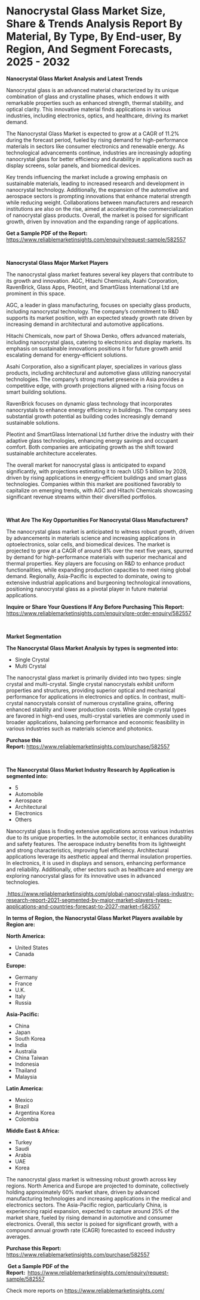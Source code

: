 <p><h1>Nanocrystal Glass Market Size, Share & Trends Analysis Report By Material, By Type, By End-user, By Region, And Segment Forecasts, 2025 - 2032</h1></p><p><strong>Nanocrystal Glass Market Analysis and Latest Trends</strong></p>
<p><p>Nanocrystal glass is an advanced material characterized by its unique combination of glass and crystalline phases, which endows it with remarkable properties such as enhanced strength, thermal stability, and optical clarity. This innovative material finds applications in various industries, including electronics, optics, and healthcare, driving its market demand.</p><p>The Nanocrystal Glass Market is expected to grow at a CAGR of 11.2% during the forecast period, fueled by rising demand for high-performance materials in sectors like consumer electronics and renewable energy. As technological advancements continue, industries are increasingly adopting nanocrystal glass for better efficiency and durability in applications such as display screens, solar panels, and biomedical devices.</p><p>Key trends influencing the market include a growing emphasis on sustainable materials, leading to increased research and development in nanocrystal technology. Additionally, the expansion of the automotive and aerospace sectors is prompting innovations that enhance material strength while reducing weight. Collaborations between manufacturers and research institutions are also on the rise, aimed at accelerating the commercialization of nanocrystal glass products. Overall, the market is poised for significant growth, driven by innovation and the expanding range of applications.</p></p>
<p><strong>Get a Sample PDF of the Report:&nbsp;</strong> <a href="https://www.reliablemarketinsights.com/enquiry/request-sample/582557?utm_campaign=3258&utm_medium=2&utm_source=Github&utm_content=ia&utm_term=23032025&utm_id=nanocrystal-glass">https://www.reliablemarketinsights.com/enquiry/request-sample/582557</a></p>
<p>&nbsp;</p>
<p><strong>Nanocrystal Glass Major Market Players</strong></p>
<p><p>The nanocrystal glass market features several key players that contribute to its growth and innovation. AGC, Hitachi Chemicals, Asahi Corporation, RavenBrick, Glass Apps, Pleotint, and SmartGlass International Ltd are prominent in this space.</p><p>AGC, a leader in glass manufacturing, focuses on specialty glass products, including nanocrystal technology. The company’s commitment to R&D supports its market position, with an expected steady growth rate driven by increasing demand in architectural and automotive applications. </p><p>Hitachi Chemicals, now part of Showa Denko, offers advanced materials, including nanocrystal glass, catering to electronics and display markets. Its emphasis on sustainable innovations positions it for future growth amid escalating demand for energy-efficient solutions.</p><p>Asahi Corporation, also a significant player, specializes in various glass products, including architectural and automotive glass utilizing nanocrystal technologies. The company’s strong market presence in Asia provides a competitive edge, with growth projections aligned with a rising focus on smart building solutions.</p><p>RavenBrick focuses on dynamic glass technology that incorporates nanocrystals to enhance energy efficiency in buildings. The company sees substantial growth potential as building codes increasingly demand sustainable solutions.</p><p>Pleotint and SmartGlass International Ltd further drive the industry with their adaptive glass technologies, enhancing energy savings and occupant comfort. Both companies are anticipating growth as the shift toward sustainable architecture accelerates.</p><p>The overall market for nanocrystal glass is anticipated to expand significantly, with projections estimating it to reach USD 5 billion by 2028, driven by rising applications in energy-efficient buildings and smart glass technologies. Companies within this market are positioned favorably to capitalize on emerging trends, with AGC and Hitachi Chemicals showcasing significant revenue streams within their diversified portfolios.</p></p>
<p>&nbsp;</p>
<p><strong>What Are The Key Opportunities For Nanocrystal Glass Manufacturers?</strong></p>
<p><p>The nanocrystal glass market is anticipated to witness robust growth, driven by advancements in materials science and increasing applications in optoelectronics, solar cells, and biomedical devices. The market is projected to grow at a CAGR of around 8% over the next five years, spurred by demand for high-performance materials with superior mechanical and thermal properties. Key players are focusing on R&D to enhance product functionalities, while expanding production capacities to meet rising global demand. Regionally, Asia-Pacific is expected to dominate, owing to extensive industrial applications and burgeoning technological innovations, positioning nanocrystal glass as a pivotal player in future material applications.</p></p>
<p><strong>Inquire or Share Your Questions If Any Before Purchasing This Report:</strong> <a href="https://www.reliablemarketinsights.com/enquiry/pre-order-enquiry/582557?utm_campaign=3258&utm_medium=2&utm_source=Github&utm_content=ia&utm_term=23032025&utm_id=nanocrystal-glass">https://www.reliablemarketinsights.com/enquiry/pre-order-enquiry/582557</a></p>
<p>&nbsp;</p>
<p><strong>Market Segmentation</strong></p>
<p><strong>The Nanocrystal Glass Market Analysis by types is segmented into:</strong></p>
<p><ul><li>Single Crystal</li><li>Multi Crystal</li></ul></p>
<p><p>The nanocrystal glass market is primarily divided into two types: single crystal and multi-crystal. Single crystal nanocrystals exhibit uniform properties and structures, providing superior optical and mechanical performance for applications in electronics and optics. In contrast, multi-crystal nanocrystals consist of numerous crystalline grains, offering enhanced stability and lower production costs. While single crystal types are favored in high-end uses, multi-crystal varieties are commonly used in broader applications, balancing performance and economic feasibility in various industries such as materials science and photonics.</p></p>
<p><strong>Purchase this Report:&nbsp;</strong><a href="https://www.reliablemarketinsights.com/purchase/582557?utm_campaign=3258&utm_medium=2&utm_source=Github&utm_content=ia&utm_term=23032025&utm_id=nanocrystal-glass">https://www.reliablemarketinsights.com/purchase/582557</a></p>
<p>&nbsp;</p>
<p><strong>The Nanocrystal Glass Market Industry Research by Application is segmented into:</strong></p>
<p><ul><li>5</li><li>Automobile</li><li>Aerospace</li><li>Architectural</li><li>Electronics</li><li>Others</li></ul></p>
<p><p>Nanocrystal glass is finding extensive applications across various industries due to its unique properties. In the automobile sector, it enhances durability and safety features. The aerospace industry benefits from its lightweight and strong characteristics, improving fuel efficiency. Architectural applications leverage its aesthetic appeal and thermal insulation properties. In electronics, it is used in displays and sensors, enhancing performance and reliability. Additionally, other sectors such as healthcare and energy are exploring nanocrystal glass for its innovative uses in advanced technologies.</p></p>
<p><a href="https://www.reliablemarketinsights.com/global-nanocrystal-glass-industry-research-report-2021-segmented-by-major-market-players-types-applications-and-countries-forecast-to-2027-market-r582557?utm_campaign=3258&utm_medium=2&utm_source=Github&utm_content=ia&utm_term=23032025&utm_id=nanocrystal-glass">&nbsp;https://www.reliablemarketinsights.com/global-nanocrystal-glass-industry-research-report-2021-segmented-by-major-market-players-types-applications-and-countries-forecast-to-2027-market-r582557</a></p>
<p><strong>In terms of Region, the Nanocrystal Glass Market Players available by Region are:</strong></p>
<p>
    <p> <strong> North America: </strong>
        <ul>
            <li>United States</li>
            <li>Canada</li>
        </ul>
        </p> 
    <p> <strong> Europe: </strong>
        <ul>
            <li>Germany</li>
            <li>France</li>
            <li>U.K.</li>
            <li>Italy</li>
            <li>Russia</li>
        </ul>
        </p> 
    <p> <strong> Asia-Pacific: </strong>
        <ul>
            <li>China</li>
            <li>Japan</li>
            <li>South Korea</li>
            <li>India</li>
            <li>Australia</li>
            <li>China Taiwan</li>
            <li>Indonesia</li>
            <li>Thailand</li>
            <li>Malaysia</li>
        </ul>
        </p> 
    <p> <strong> Latin America: </strong>
        <ul>
            <li>Mexico</li>
            <li>Brazil</li>
            <li>Argentina Korea</li>
            <li>Colombia</li>
        </ul>
        </p> 
    <p> <strong> Middle East & Africa: </strong>
        <ul>
            <li>Turkey</li>
            <li>Saudi</li>
            <li>Arabia</li>
            <li>UAE</li>
            <li>Korea</li>
        </ul>
    </p>
    </p>
<p><p>The nanocrystal glass market is witnessing robust growth across key regions. North America and Europe are projected to dominate, collectively holding approximately 60% market share, driven by advanced manufacturing technologies and increasing applications in the medical and electronics sectors. The Asia-Pacific region, particularly China, is experiencing rapid expansion, expected to capture around 25% of the market share, fueled by rising demand in automotive and consumer electronics. Overall, this sector is poised for significant growth, with a compound annual growth rate (CAGR) forecasted to exceed industry averages.</p></p>
<p><strong>Purchase this Report: </strong><a href="https://www.reliablemarketinsights.com/purchase/582557?utm_campaign=3258&utm_medium=2&utm_source=Github&utm_content=ia&utm_term=23032025&utm_id=nanocrystal-glass">https://www.reliablemarketinsights.com/purchase/582557</a></p>
<p>&nbsp;<strong>Get a Sample PDF of the Report:&nbsp;&nbsp;</strong><a href="https://www.reliablemarketinsights.com/enquiry/request-sample/582557?utm_campaign=3258&utm_medium=2&utm_source=Github&utm_content=ia&utm_term=23032025&utm_id=nanocrystal-glass">https://www.reliablemarketinsights.com/enquiry/request-sample/582557</a></p>
<p><strong></strong></p>
<p>Check more reports on <a href="https://www.reliablemarketinsights.com/?utm_campaign=3258&utm_medium=2&utm_source=Github&utm_content=ia&utm_term=23032025&utm_id=nanocrystal-glass">https://www.reliablemarketinsights.com/</a></p>